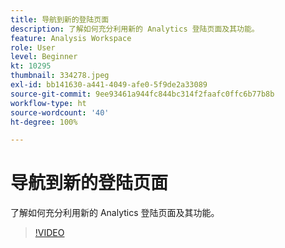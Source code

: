 ```yaml
---
title: 导航到新的登陆页面
description: 了解如何充分利用新的 Analytics 登陆页面及其功能。
feature: Analysis Workspace
role: User
level: Beginner
kt: 10295
thumbnail: 334278.jpeg
exl-id: bb141630-a441-4049-afe0-5f9de2a33089
source-git-commit: 9ee93461a944fc844bc314f2faafc0ffc6b77b8b
workflow-type: ht
source-wordcount: '40'
ht-degree: 100%

---
```


# 导航到新的登陆页面

了解如何充分利用新的 Analytics 登陆页面及其功能。

>[!VIDEO](https://video.tv.adobe.com/v/334278/?quality=12&learn=on)

